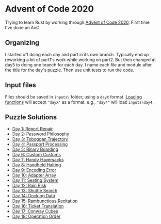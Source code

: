 # Advent of Code 2020
Trying to learn Rust by working through [Advent of Code 2020](https://adventofcode.com/2020/). First time I've done an AoC.

## Organizing

I started off doing each day and part in its own branch. Typically end up reworking a lot of part1's work while working on part2. But then changed at day5 to doing one branch for each day. I name each file and module after the title for the day's puzzle. Then use unit tests to run the code.

## Input files

Files should be saved in `inputs\` folder, using a `dayX` format. [Loading functions](src/input_utils.rs) will accept `"dayX"` as a format. e.g., `"day4"` will load `inputs\day4`.

## Puzzle Solutions

- [Day 1: Report Repair](src/report_repair.rs)
- [Day 2: Password Philosophy](src/password_philosophy.rs)
- [Day 3: Toboggan Trajectory](src/toboggan_trajectory.rs)
- [Day 4: Passport Processing](src/passport_processing.rs)
- [Day 5: Binary Boarding](src/binary_boarding.rs)
- [Day 6: Custom Customs](src/custom_customs.rs)
- [Day 7: Handy Haversacks](src/handy_haversacks.rs)
- [Day 8: Handheld Halting](src/handheld_halting.rs)
- [Day 9: Encoding Error](src/encoding_error.rs)
- [Day 10: Adapter Array](src/adapter_array.rs)
- [Day 11: Seating System](src/seating_system.rs)
- [Day 12: Rain Risk](src/rain_risk.rs)
- [Day 13: Shuttle Search](src/shuttle_search.rs)
- [Day 14: Docking Data](src/docking_data.rs)
- [Day 15: Rambunctious Recitation](src/rambunctious_recitation.rs)
- [Day 16: Ticket Translation](src/ticket_translation.rs)
- [Day 17: Conway Cubes](src/conway_cubes.rs)
- [Day 18: Operation Order](src/operation_order.rs)
